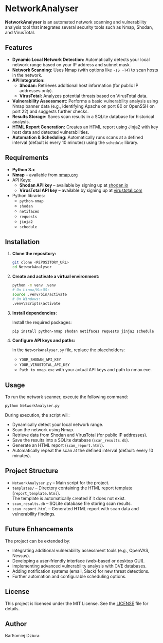 # NetworkAnalyser

**NetworkAnalyser** is an automated network scanning and vulnerability analysis tool that integrates several security tools such as Nmap, Shodan, and VirusTotal. 
## Features

- **Dynamic Local Network Detection:** Automatically detects your local network range based on your IP address and subnet mask.
- **Network Scanning:** Uses Nmap (with options like `-sS -T4`) to scan hosts in the network.
- **API Integration:**
  - **Shodan:** Retrieves additional host information (for public IP addresses only).
  - **VirusTotal:** Analyzes potential threats based on VirusTotal data.
- **Vulnerability Assessment:** Performs a basic vulnerability analysis using Nmap banner data (e.g., identifying Apache on port 80 or OpenSSH on port 22) and suggests further checks.
- **Results Storage:** Saves scan results in a SQLite database for historical analysis.
- **HTML Report Generation:** Creates an HTML report using Jinja2 with key host data and detected vulnerabilities.
- **Automation & Scheduling:** Automatically runs scans at a defined interval (default is every 10 minutes) using the `schedule` library.

## Requirements

- **Python 3.x**
- **Nmap** – available from [nmap.org](https://nmap.org/)
- API Keys:
  - **Shodan API key** – available by signing up at [shodan.io](https://www.shodan.io/)
  - **VirusTotal API key** – available by signing up at [virustotal.com](https://www.virustotal.com/)
- Python libraries:
  - `python-nmap`
  - `shodan`
  - `netifaces`
  - `requests`
  - `jinja2`
  - `schedule`

## Installation

1. **Clone the repository:**

   ```bash
   git clone <REPOSITORY_URL>
   cd NetworkAnalyser
   ```

2. **Create and activate a virtual environment:**

   ```bash
   python -m venv .venv
   # On Linux/MacOS:
   source .venv/bin/activate
   # On Windows:
   .venv\Scripts\activate
   ```

3. **Install dependencies:**

   Install the required packages:

   ```bash
   pip install python-nmap shodan netifaces requests jinja2 schedule
   ```

4. **Configure API keys and paths:**

   In the `NetworkAnalyser.py` file, replace the placeholders:
   - `YOUR_SHODAN_API_KEY`
   - `YOUR_VIRUSTOTAL_API_KEY`
   - `Path to nmap.exe`
   with your actual API keys and path to nmax.exe.

## Usage

To run the network scanner, execute the following command:

```bash
python NetworkAnalyser.py
```

During execution, the script will:
- Dynamically detect your local network range.
- Scan the network using Nmap.
- Retrieve data from Shodan and VirusTotal (for public IP addresses).
- Save the results into a SQLite database (`scan_results.db`).
- Generate an HTML report (`scan_report.html`).
- Automatically repeat the scan at the defined interval (default: every 10 minutes).

## Project Structure

- `NetworkAnalyser.py` – Main script for the project.
- `templates/` – Directory containing the HTML report template (`report_template.html`).  
  The template is automatically created if it does not exist.
- `scan_results.db` – SQLite database file storing scan results.
- `scan_report.html` – Generated HTML report with scan data and vulnerability findings.

## Future Enhancements

The project can be extended by:
- Integrating additional vulnerability assessment tools (e.g., OpenVAS, Nessus).
- Developing a user-friendly interface (web-based or desktop GUI).
- Implementing advanced vulnerability analysis with CVE databases.
- Adding notification systems (email, Slack) for new threat detections.
- Further automation and configurable scheduling options.

## License

This project is licensed under the MIT License. See the [LICENSE](LICENSE) file for details.

## Author

Bartłomiej Dziura
